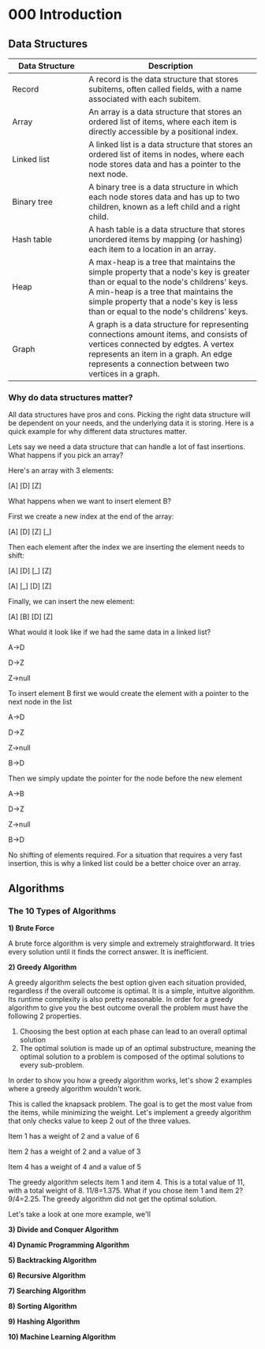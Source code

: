 # 000 Introduction

## Data Structures

<table><thead><tr><th width="139">Data Structure</th><th>Description</th></tr></thead><tbody><tr><td>Record</td><td>A record is the data structure that stores subitems, often called fields, with a name associated with each subitem.</td></tr><tr><td>Array</td><td>An array is a data structure that stores an ordered list of items, where each item is directly accessible by a positional index.</td></tr><tr><td>Linked list</td><td>A linked list is a data structure that stores an ordered list of items in nodes, where each node stores data and has a pointer to the next node.</td></tr><tr><td>Binary tree</td><td>A binary tree is a data structure in which each node stores data and has up to two children, known as a left child and a right child.</td></tr><tr><td>Hash table</td><td>A hash table is a data structure that stores unordered items by mapping (or hashing) each item to a location in an array.</td></tr><tr><td>Heap</td><td>A max-heap is a tree that maintains the simple property that a node's key is greater than or equal to the node's childrens' keys. A min-heap is a tree that maintains the simple property that a node's key is less than or equal to the node's childrens' keys.</td></tr><tr><td>Graph</td><td>A graph is a data structure for representing connections amount items, and consists of vertices connected by edgtes. A vertex represents an item in a graph. An edge represents a connection between two vertices in a graph.</td></tr></tbody></table>

### Why do data structures matter?

All data structures have pros and cons. Picking the right data structure will be dependent on your needs, and the underlying data it is storing. Here is a quick example for why different data structures matter.

Lets say we need a data structure that can handle a lot of fast insertions. What happens if you pick an array?&#x20;

Here's an array with 3 elements:

\[A] \[D] \[Z]

What happens when we want to insert element B?

First we create a new index at the end of the array:

\[A] \[D] \[Z] \[\_]

Then each element after the index we are inserting the element needs to shift:

\[A] \[D] \[\_] \[Z]

\[A] \[\_] \[D] \[Z]

Finally, we can insert the new element:

\[A] \[B] \[D] \[Z]

What would it look like if we had the same data in a linked list?

A->D

D->Z

Z->null

To insert element B first we would create the element with a pointer to the next node in the list

A->D

D->Z

Z->null

B->D

Then we simply update the pointer for the node before the new element

A->B

D->Z

Z->null

B->D

No shifting of elements required. For a situation that requires a very fast insertion, this is why a linked list could be a better choice over an array.

## Algorithms

### The 10 Types of Algorithms

**1) Brute Force**

A brute force algorithm is very simple and extremely straightforward. It tries every solution until it finds the correct answer. It is inefficient.&#x20;

**2) Greedy Algorithm**

A greedy algorithm selects the best option given each situation provided, regardless if the overall outcome is optimal. It is a simple, intuitve algorithm. Its runtime complexity is also pretty reasonable. In order for a greedy algorithm to give you the best outcome overall the problem must have the following 2 properties.

1. Choosing the best option at each phase can lead to an overall optimal solution
2. The optimal solution is made up of an optimal substructure, meaning the optimal solution to a problem is composed of the optimal solutions to every sub-problem.

In order to show you how a greedy algorithm works, let's show 2 examples where a greedy algorithm wouldn't work.

This is called the knapsack problem. The goal is to get the most value from the items, while minimizing the weight. Let's implement a greedy algorithm that only checks value to keep 2 out of the three values.

Item 1 has a weight of 2 and a value of 6

Item 2 has a weight of 2 and a value of 3

Item 4 has a weight of 4 and a value of 5

The greedy algorithm selects item 1 and item 4. This is a total value of 11, with a total weight of 8. 11/8=1.375. What if you chose item 1 and item 2? 9/4=2.25. The greedy algorithm did not get the optimal solution.&#x20;

Let's take a look at one more example, we'll&#x20;

**3) Divide and Conquer Algorithm**

**4) Dynamic Programming Algorithm**

**5) Backtracking Algorithm**

**6) Recursive Algorithm**

**7) Searching Algorithm**

**8) Sorting Algorithm**

**9) Hashing Algorithm**

**10) Machine Learning Algorithm**





